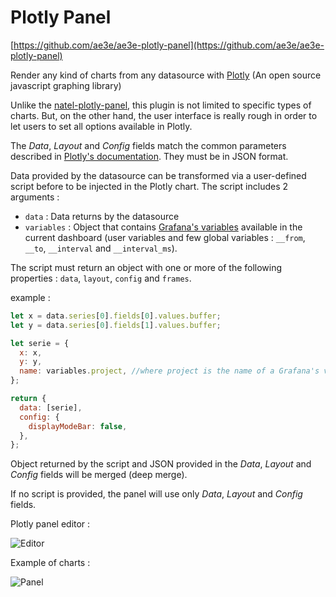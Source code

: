 # Plotly Panel

[https://github.com/ae3e/ae3e-plotly-panel](https://github.com/ae3e/ae3e-plotly-panel)

Render any kind of charts from any datasource with [Plotly](https://plotly.com/javascript/) (An open source javascript graphing library)

Unlike the [natel-plotly-panel](https://github.com/NatelEnergy/grafana-plotly-panel), this plugin is not limited to specific types of charts. But, on the other hand, the user interface is really rough in order to let users to set all options available in Plotly.

The _Data_, _Layout_ and _Config_ fields match the common parameters described in [Plotly's documentation](https://plotly.com/javascript/plotlyjs-function-reference/). They must be in JSON format.

Data provided by the datasource can be transformed via a user-defined script before to be injected in the Plotly chart. The script includes 2 arguments :

- `data` : Data returns by the datasource
- `variables` : Object that contains [Grafana's variables](https://grafana.com/docs/grafana/latest/variables/) available in the current dashboard (user variables and few global variables : `__from`, `__to`, `__interval` and `__interval_ms`).

The script must return an object with one or more of the following properties : `data`, `layout`, `config` and `frames`.

example :

```javascript
let x = data.series[0].fields[0].values.buffer;
let y = data.series[0].fields[1].values.buffer;

let serie = {
  x: x,
  y: y,
  name: variables.project, //where project is the name of a Grafana's variable
};

return {
  data: [serie],
  config: {
    displayModeBar: false,
  },
};
```

Object returned by the script and JSON provided in the _Data_, _Layout_ and _Config_ fields will be merged (deep merge).

If no script is provided, the panel will use only _Data_, _Layout_ and _Config_ fields.

Plotly panel editor :

![Editor](https://raw.githubusercontent.com//ae3e/ae3e-plotly-panel/master/src/img/editor.png)

Example of charts :

![Panel](https://raw.githubusercontent.com//ae3e/ae3e-plotly-panel/master/src/img/panel.png)
